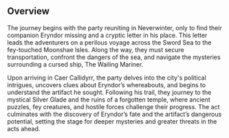 ## Overview
The journey begins with the party reuniting in Neverwinter, only to find their companion Eryndor missing and a cryptic letter in his place. This letter leads the adventurers on a perilous voyage across the Sword Sea to the fey-touched Moonshae Isles. Along the way, they must secure transportation, confront the dangers of the sea, and navigate the mysteries surrounding a cursed ship, The Wailing Mariner.

Upon arriving in Caer Callidyrr, the party delves into the city's political intrigues, uncovers clues about Eryndor’s whereabouts, and begins to understand the artifact he sought. Following his trail, they journey to the mystical Silver Glade and the ruins of a forgotten temple, where ancient puzzles, fey creatures, and hostile forces challenge their progress. The act culminates with the discovery of Eryndor’s fate and the artifact’s dangerous potential, setting the stage for deeper mysteries and greater threats in the acts ahead.
